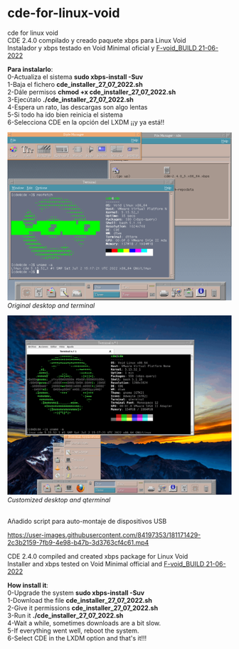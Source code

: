 # cde-for-linux-void
cde for linux void</br>
CDE 2.4.0 compilado y creado paquete xbps para Linux Void</br>
Instalador y xbps testado en Void Minimal oficial y <a href="https://archive.org/details/void-live-x86_64-20220621-lxqt">F-void_BUILD 21-06-2022</a></br>


<b>Para instalarlo</b>: </br>
0-Actualiza el sistema <b>sudo xbps-install -Suv</b></br>
1-Baja el fichero <b>cde_installer_27_07_2022.sh</b></br>
2-Dále permisos <b>chmod +x cde_installer_27_07_2022.sh</b> </br>
3-Ejecútalo <b>./cde_installer_27_07_2022.sh</b></br>
4-Espera un rato, las descargas son algo lentas</br>
5-Si todo ha ido bien reinicia el sistema</br>
6-Selecciona CDE en la opción del LXDM ¡¡y ya está!!</br>

![Screenshot](https://github.com/johna23-lab/cde-for-linux-void/blob/main/cde-2022-07-05.png?raw=true)
<i>Original desktop and terminal</i>

![Screenshot](https://github.com/johna23-lab/cde-for-linux-void/blob/main/cde_custom_2.png?raw=true)
<i>Customized desktop and qterminal</i></br></br>

Añadido script para auto-montaje de dispositivos USB

https://user-images.githubusercontent.com/84197353/181171429-2c3b2159-7fb9-4e98-b47b-3d3763cf4c61.mp4


CDE 2.4.0 compiled and created xbps package for Linux Void</br>
Installer and xbps tested on Void Minimal official and <a href="https://archive.org/details/void-live-x86_64-20220621-lxqt">F-void_BUILD 21-06-2022</a></br>

<b>How install it</b>: </br>
0-Upgrade the system <b>sudo xbps-install -Suv</b></br>
1-Download the file <b>cde_installer_27_07_2022.sh</b></br>
2-Give it permissions <b>cde_installer_27_07_2022.sh</b> </br>
3-Run it <b>./cde_installer_27_07_2022.sh</b></br>
4-Wait a while, sometimes downloads are a bit slow.</br>
5-If everything went well, reboot the system.</br>
6-Select CDE in the LXDM option and that's it!!!
